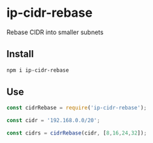 # ip-cidr-rebase
Rebase CIDR into smaller subnets

## Install
```bash
npm i ip-cidr-rebase
```

## Use
```javascript
const cidrRebase = require('ip-cidr-rebase');

const cidr = '192.168.0.0/20';

const cidrs = cidrRebase(cidr, [8,16,24,32]);
```
